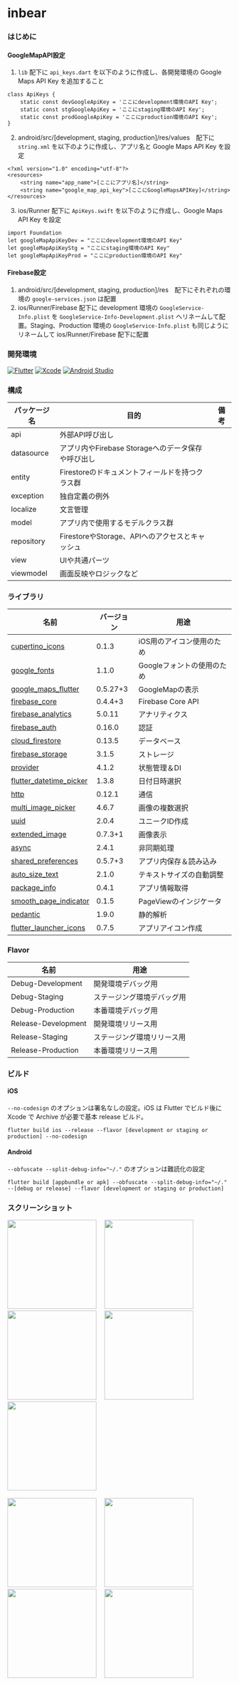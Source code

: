 # inbear

### はじめに
#### GoogleMapAPI設定
1. `lib` 配下に `api_keys.dart` を以下のように作成し、各開発環境の Google Maps API Key を追加すること
```
class ApiKeys {
    static const devGoogleApiKey = 'ここにdevelopment環境のAPI Key';
    static const stgGoogleApiKey = 'ここにstaging環境のAPI Key';
    static const prodGoogleApiKey = 'ここにproduction環境のAPI Key';
}
```

2. android/src/[development, staging, production]/res/values　配下に `string.xml` を以下のように作成し、アプリ名と Google Maps API Key を設定
```
<?xml version="1.0" encoding="utf-8"?>
<resources>
    <string name="app_name">[ここにアプリ名]</string>
    <string name="google_map_api_key">[ここにGoogleMapsAPIKey]</string>
</resources>
```

3. ios/Runner 配下に `ApiKeys.swift` を以下のように作成し、Google Maps API Key を設定
```
import Foundation
let googleMapApiKeyDev = "ここにdevelopment環境のAPI Key"
let googleMapApiKeyStg = "ここにstaging環境のAPI Key"
let googleMapApiKeyProd = "ここにproduction環境のAPI Key"
```

#### Firebase設定
1. android/src/[development, staging, production]/res　配下にそれぞれの環境の `google-services.json` は配置
2. ios/Runner/Firebase 配下に development 環境の `GoogleService-Info.plist` を `GoogleService-Info-Development.plist` へリネームして配置。Staging、Production 環境の `GoogleService-Info.plist` も同じようにリネームして ios/Runner/Firebase 配下に配置

### 開発環境
[![Flutter](https://img.shields.io/badge/Flutter-1.17.1-aqua.svg)](https://developer.apple.com/jp/xcode/)
[![Xcode](https://img.shields.io/badge/Xcode-11.5-blue.svg)](https://developer.apple.com/jp/xcode/)
[![Android Studio](https://img.shields.io/badge/AndroidStudio-4.0-green.svg)](https://developer.android.com/studio/)

### 構成
| パッケージ名 | 目的 | 備考 |
|---|---|---|
| api | 外部API呼び出し |  |
| datasource  | アプリ内やFirebase Storageへのデータ保存や呼び出し |  |
| entity | Firestoreのドキュメントフィールドを持つクラス群 |  |
| exception  | 独自定義の例外 |  |
| localize  | 文言管理  |  |
| model  | アプリ内で使用するモデルクラス群 |  |
| repository  | FirestoreやStorage、APIへのアクセスとキャッシュ |  |
| view  | UIや共通パーツ  |   |
| viewmodel  | 画面反映やロジックなど |  |

### ライブラリ
| 名前 | バージョン | 用途 |
|---|---|---|
| [cupertino_icons](https://pub.dev/packages/cupertino_icons) | 0.1.3  |  iOS用のアイコン使用のため |
| [google_fonts](https://pub.dev/packages/google_fonts) | 1.1.0 | Googleフォントの使用のため |
| [google_maps_flutter](https://pub.dev/packages/google_maps_flutter) | 0.5.27+3 | GoogleMapの表示 |
| [firebase_core](https://pub.dev/packages/firebase_core) | 0.4.4+3 | Firebase Core API |
| [firebase_analytics](https://pub.dev/packages/firebase_analytics) | 5.0.11 | アナリティクス |
| [firebase_auth](https://pub.dev/packages/firebase_auth) | 0.16.0 | 認証 |
| [cloud_firestore](https://pub.dev/packages/cloud_firestore) | 0.13.5 | データベース |
| [firebase_storage](https://pub.dev/packages/firebase_storage) | 3.1.5 | ストレージ |
| [provider](https://pub.dev/packages/provider) | 4.1.2 | 状態管理＆DI |
| [flutter_datetime_picker](https://pub.dev/packages/flutter_datetime_picker) | 1.3.8 | 日付日時選択 |
| [http](https://pub.dev/packages/http) | 0.12.1 | 通信 |
| [multi_image_picker](https://pub.dev/packages/multi_image_picker) | 4.6.7 | 画像の複数選択 |
| [uuid](https://pub.dev/packages/uuid) | 2.0.4 | ユニークID作成 |
| [extended_image](https://pub.dev/packages/extended_image) | 0.7.3+1 | 画像表示 |
| [async](https://pub.dev/packages/async) | 2.4.1 | 非同期処理 |
| [shared_preferences](https://pub.dev/packages/shared_preferences) | 0.5.7+3 | アプリ内保存＆読み込み |
| [auto_size_text](https://pub.dev/packages/auto_size_text) | 2.1.0 | テキストサイズの自動調整 |
| [package_info](https://pub.dev/packages/package_info) | 0.4.1 | アプリ情報取得 |
| [smooth_page_indicator](https://pub.dev/packages/smooth_page_indicator) | 0.1.5 | PageViewのインジケータ |
| [pedantic](https://pub.dev/packages/pedantic) | 1.9.0 | 静的解析 |
| [flutter_launcher_icons](https://pub.dev/packages/flutter_launcher_icons) | 0.7.5 | アプリアイコン作成 |

### Flavor
| 名前 | 用途 |
|---|---|
| Debug-Development | 開発環境デバッグ用 |
| Debug-Staging | ステージング環境デバッグ用  |
| Debug-Production | 本番環境デバッグ用  |
| Release-Development | 開発環境リリース用 |
| Release-Staging | ステージング環境リリース用  |
| Release-Production | 本番環境リリース用  |

### ビルド
#### iOS
`--no-codesign` のオプションは署名なしの設定。iOS は Flutter でビルド後に Xcode で Archive が必要で基本 release ビルド。

```
flutter build ios --release --flavor [development or staging or production] --no-codesign
```

#### Android
`--obfuscate --split-debug-info="~/."` のオプションは難読化の設定

```
flutter build [appbundle or apk] --obfuscate --split-debug-info="~/." --[debug or release] --flavor [development or staging or production]
```

### スクリーンショット
<img src="documents/screenshots/0_splash.png" width="200">　
<img src="documents/screenshots/1_login.png" width="200">　
<img src="documents/screenshots/2_album.png" width="200">　
<img src="documents/screenshots/3_photo.png" width="200">　
<img src="documents/screenshots/4_schedule.png" width="200"><br><br>
<img src="documents/screenshots/5_register_schedule.png" width="200">　
<img src="documents/screenshots/6_participant_list.png" width="200">　
<img src="documents/screenshots/7_search_participant.png" width="200">　
<img src="documents/screenshots/8_settings.png" width="200">
